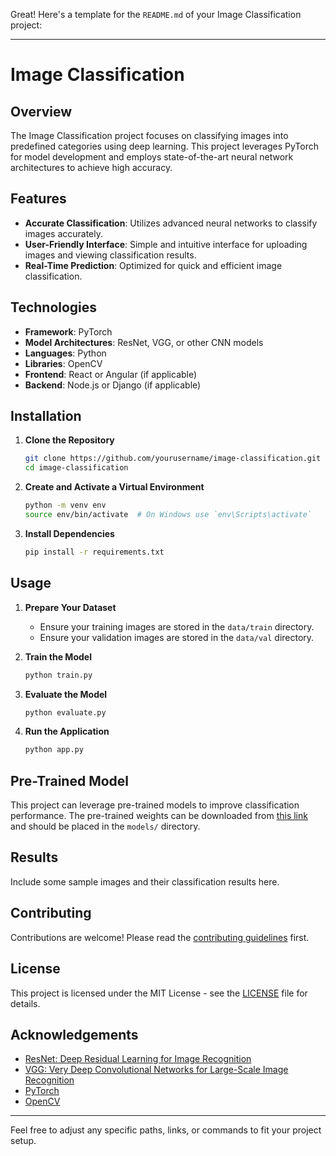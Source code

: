 Great! Here's a template for the `README.md` of your Image Classification project:

---

# Image Classification

## Overview
The Image Classification project focuses on classifying images into predefined categories using deep learning. This project leverages PyTorch for model development and employs state-of-the-art neural network architectures to achieve high accuracy.

## Features
- **Accurate Classification**: Utilizes advanced neural networks to classify images accurately.
- **User-Friendly Interface**: Simple and intuitive interface for uploading images and viewing classification results.
- **Real-Time Prediction**: Optimized for quick and efficient image classification.

## Technologies
- **Framework**: PyTorch
- **Model Architectures**: ResNet, VGG, or other CNN models
- **Languages**: Python
- **Libraries**: OpenCV
- **Frontend**: React or Angular (if applicable)
- **Backend**: Node.js or Django (if applicable)

## Installation
1. **Clone the Repository**
   ```bash
   git clone https://github.com/yourusername/image-classification.git
   cd image-classification
   ```

2. **Create and Activate a Virtual Environment**
   ```bash
   python -m venv env
   source env/bin/activate  # On Windows use `env\Scripts\activate`
   ```

3. **Install Dependencies**
   ```bash
   pip install -r requirements.txt
   ```

## Usage
1. **Prepare Your Dataset**
   - Ensure your training images are stored in the `data/train` directory.
   - Ensure your validation images are stored in the `data/val` directory.

2. **Train the Model**
   ```bash
   python train.py
   ```

3. **Evaluate the Model**
   ```bash
   python evaluate.py
   ```

4. **Run the Application**
   ```bash
   python app.py
   ```

## Pre-Trained Model
This project can leverage pre-trained models to improve classification performance. The pre-trained weights can be downloaded from [this link](#) and should be placed in the `models/` directory.

## Results
Include some sample images and their classification results here.

## Contributing
Contributions are welcome! Please read the [contributing guidelines](CONTRIBUTING.md) first.

## License
This project is licensed under the MIT License - see the [LICENSE](LICENSE) file for details.

## Acknowledgements
- [ResNet: Deep Residual Learning for Image Recognition](https://arxiv.org/abs/1512.03385)
- [VGG: Very Deep Convolutional Networks for Large-Scale Image Recognition](https://arxiv.org/abs/1409.1556)
- [PyTorch](https://pytorch.org/)
- [OpenCV](https://opencv.org/)

---

Feel free to adjust any specific paths, links, or commands to fit your project setup.
